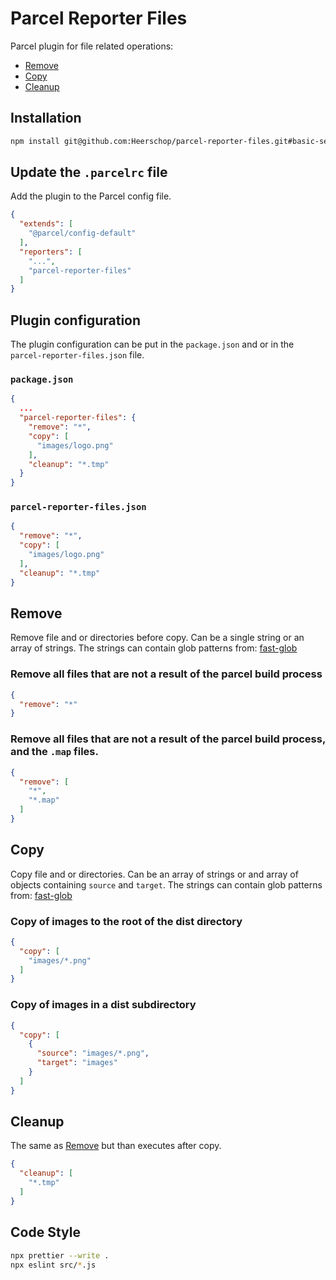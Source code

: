 # Parcel Reporter Files

Parcel plugin for file related operations:

- [Remove](#remove)
- [Copy](#copy)
- [Cleanup](#cleanup)

## Installation

```bash
npm install git@github.com:Heerschop/parcel-reporter-files.git#basic-setup --save-dev
```

## Update the `.parcelrc` file

Add the plugin to the Parcel config file.

```json
{
  "extends": [
    "@parcel/config-default"
  ],
  "reporters": [
    "...",
    "parcel-reporter-files"
  ]
}
```

## Plugin configuration

The plugin configuration can be put in the `package.json` and or in the `parcel-reporter-files.json` file.

### `package.json`

```json
{
  ...
  "parcel-reporter-files": {
    "remove": "*",
    "copy": [
      "images/logo.png"
    ],
    "cleanup": "*.tmp"
  }
}
```

### `parcel-reporter-files.json`

```json
{
  "remove": "*",
  "copy": [
    "images/logo.png"
  ],
  "cleanup": "*.tmp"
}
```

## Remove

Remove file and or directories before copy. Can be a single string or an array of strings. The strings can contain glob patterns from: [fast-glob](https://github.com/mrmlnc/fast-glob#readme)

### Remove all files that are not a result of the parcel build process

```json
{
  "remove": "*"
}
```

### Remove all files that are not a result of the parcel build process, and the `.map` files.

```json
{
  "remove": [
    "*",
    "*.map"
  ]
}
```

## Copy

Copy file and or directories. Can be an array of strings or and array of objects containing `source` and `target`. The strings can contain glob patterns from: [fast-glob](https://github.com/mrmlnc/fast-glob#readme)

### Copy of images to the root of the dist directory

```json
{
  "copy": [
    "images/*.png"
  ]
}
```

### Copy of images in a dist subdirectory

```json
{
  "copy": [
    {
      "source": "images/*.png",
      "target": "images"
    }
  ]
}
```

## Cleanup

The same as [Remove](#remove) but than executes after copy.

```json
{
  "cleanup": [
    "*.tmp"
  ]
}
```

## Code Style

```bash
npx prettier --write .
npx eslint src/*.js
```
